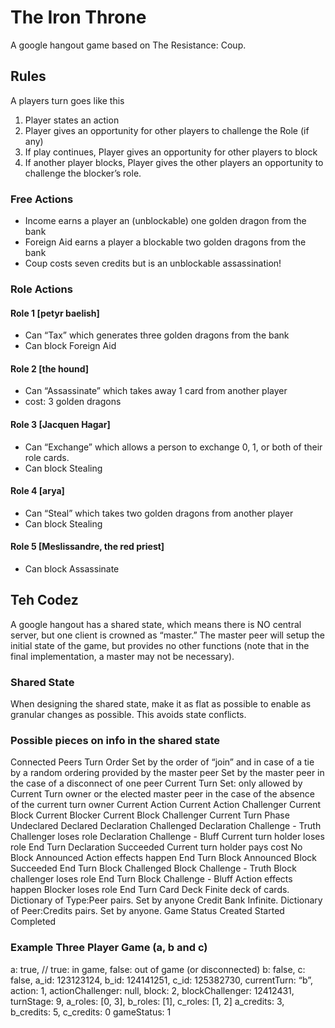 # The Iron Throne
A google hangout game based on The Resistance: Coup.

## Rules
A players turn goes like this
1. Player states an action
2. Player gives an opportunity for other players to challenge the Role (if any)
3. If play continues, Player gives an opportunity for other players to block
4. If another player blocks, Player gives the other players an opportunity to challenge the blocker’s role.

### Free Actions
* Income earns a player an (unblockable) one golden dragon from the bank
* Foreign Aid earns a player a blockable two golden dragons from the bank
* Coup costs seven credits but is an unblockable assassination!
### Role Actions
#### Role 1 [petyr baelish]
* Can “Tax” which generates three golden dragons from the bank
* Can block Foreign Aid
#### Role 2 [the hound]
* Can “Assassinate” which takes away 1 card from another player
* cost: 3 golden dragons
#### Role 3 [Jacquen Hagar]
* Can “Exchange” which allows a person to exchange 0, 1, or both of their role cards.
* Can block Stealing
#### Role 4 [arya]
* Can “Steal” which takes two golden dragons from another player
* Can block Stealing
#### Role 5 [Meslissandre, the red priest]
* Can block Assassinate


## Teh Codez
A google hangout has a shared state, which means there is NO central server, but one client is crowned as “master.”  The master peer will setup the initial state of the game, but provides no other functions (note that in the final implementation, a master may not be necessary).

### Shared State
When designing the shared state, make it as flat as possible to enable as granular changes as possible.  This avoids state conflicts.

### Possible pieces on info in the shared state

Connected Peers Turn Order
Set by the order of “join” and in case of a tie by a random ordering provided by the master peer
Set by the master peer in the case of a disconnect of one peer
Current Turn
Set: only allowed by Current Turn owner or the elected master peer in the case of the absence of the current turn owner
Current Action
Current Action Challenger
Current Block
Current Blocker
Current Block Challenger
Current Turn Phase
Undeclared
Declared
Declaration Challenged
Declaration Challenge - Truth
Challenger loses role
Declaration Challenge - Bluff
Current turn holder loses role
End Turn
Declaration Succeeded
Current turn holder pays cost
No Block Announced
Action effects happen
End Turn
Block Announced
Block Succeeded
End Turn
Block Challenged
Block Challenge - Truth
Block challenger loses role
End Turn
Block Challenge - Bluff
Action effects happen
Blocker loses role
End Turn
Card Deck
Finite deck of cards.  Dictionary of Type:Peer pairs.  Set by anyone
Credit Bank
Infinite.  Dictionary of Peer:Credits pairs.  Set by anyone.
Game Status
Created
Started
Completed

### Example Three Player Game (a, b and c)

a: true, // true: in game, false: out of game (or disconnected)
b: false,
c: false,
a_id: 123123124,
b_id: 124141251,
c_id: 125382730,
currentTurn: “b”,
action: 1,
actionChallenger: null,
block: 2,
blockChallenger: 12412431,
turnStage: 9,
a_roles: [0, 3],
b_roles: [1],
c_roles: [1, 2]
a_credits: 3,
b_credits: 5,
c_credits: 0
gameStatus: 1
